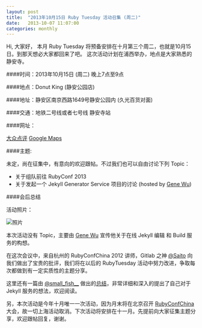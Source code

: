```yaml
---
layout: post
title:  "2013年10月15日 Ruby Tuesday 活动召集 (周二)"
date:   2013-10-07 11:07:00
categories: monthly
---
```


Hi, 大家好，
本月 Ruby Tuesday 将预备安排在十月第三个周二，也就是10月15日。到那天想必大家都回来了吧。
这次活动计划在浦西举办，地点是大家熟悉的静安寺。

####时间：2013年10月15日 (周二) 晚上7点至9点

####地点：Donut King (静安公园店)

####地址：静安区南京西路1649号静安公园内 (久光百货对面)

####交通：地铁二号线或者七号线 静安寺站

####网址：

[大众点评](http://www.dianping.com/shop/2787973) 
[Google Maps](http://goo.gl/maps/EO3bG)

####主题:

未定，尚在征集中，有意向的欢迎跟帖。不过我们也可以自由讨论下列 Topic：

* 关于组队前往 RubyConf 2013
* 关于发起一个 Jekyll Generator Service 项目的讨论 (hosted by [Gene Wu](http://twitter.com/gene_wu))

####会后总结

活动照片：

![照片](http://d.pr/i/LJyN+)

本次活动没有 Topic，主要由 [Gene Wu](http://twitter.com/gene_wu) 宣传他关于在线 Jekyll 编辑 和 Build 服务的构想。

在这次会议中，来自杭州的 RubyConfChina 2012 讲师，Gitlab 之神 [@Saito](https://twitter.com/SaitoWu) 向我们做出了宝贵的批评，我们将在以后的 RubyTuesday 活动中努力改进，争取每次都做到有一定实质性的主题分享。

这里还有一篇由 [@small\_fish\_\_](http://ruby-china.org/small_fish__) 做出的[总结](http://dianrui.weidaxue.me/blogs/3)，非常详细和深入的提出了自己对于 Jekyll 服务的想法，欢迎阅读。

另，本次活动是今年十月唯一一次活动，因为月末将在北京召开 [RubyConfChina](http://rubyconfchina.org) 大会，故一切上海活动取消。下次活动将安排在十一月。先提前向大家征集主题分享，欢迎跟帖回复，谢谢。